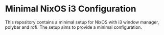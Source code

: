 # Minimal NixOS i3 Configuration

This repository contains a minimal setup for NixOS with i3 window manager, polybar and rofi. The setup aims to provide a minimal configuration.
